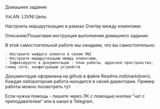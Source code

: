 Домашнее задание

VxLAN. L3VNI
Цель:

Настроить маршрутизацию в рамках Overlay между клиентами

Описание/Пошаговая инструкция выполнения домашнего задания:

В этой самостоятельной работе мы ожидаем, что вы самостоятельно:

    - Настроите каждого клиента в своем VNI
    - Настроите маршрутизацию между клиентами.
    - Зафиксируете в документации - план работы, адресное пространство, схему сети, конфигурацию устройств

Документация оформлена на github в файле Readme.md(markdown). Каждая лабораторная работа находится в своей директории. Пример работы можно посмотреть тут

Если нужна помощь - пишите через ЛК с помощью кнопки "чат с преподавателем" или в канал в Telegram.
